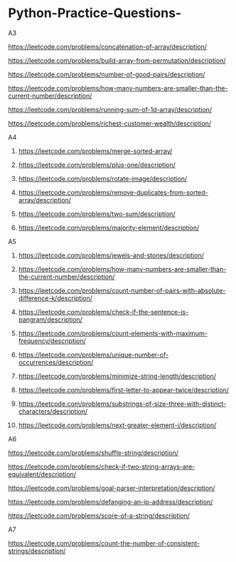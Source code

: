 # Python-Practice-Questions-

A3

https://leetcode.com/problems/concatenation-of-array/description/

https://leetcode.com/problems/build-array-from-permutation/description/

https://leetcode.com/problems/number-of-good-pairs/description/

https://leetcode.com/problems/how-many-numbers-are-smaller-than-the-current-number/description/

https://leetcode.com/problems/running-sum-of-1d-array/description/

https://leetcode.com/problems/richest-customer-wealth/description/


A4


1.	https://leetcode.com/problems/merge-sorted-array/

   
3.	https://leetcode.com/problems/plus-one/description/
	
5.	https://leetcode.com/problems/rotate-image/description/
	
7.	https://leetcode.com/problems/remove-duplicates-from-sorted-array/description/
	
9.	https://leetcode.com/problems/two-sum/description/
	
11.	https://leetcode.com/problems/majority-element/description/
	


A5

1.	https://leetcode.com/problems/jewels-and-stones/description/
	
3.	https://leetcode.com/problems/how-many-numbers-are-smaller-than-the-current-number/description/
	
5.	https://leetcode.com/problems/count-number-of-pairs-with-absolute-difference-k/description/
	
7.	https://leetcode.com/problems/check-if-the-sentence-is-pangram/description/
	
9.	https://leetcode.com/problems/count-elements-with-maximum-frequency/description/
	
11.	https://leetcode.com/problems/unique-number-of-occurrences/description/
	
13.	https://leetcode.com/problems/minimize-string-length/description/
	
15.	https://leetcode.com/problems/first-letter-to-appear-twice/description/
	
17.	https://leetcode.com/problems/substrings-of-size-three-with-distinct-characters/description/
	
19.	https://leetcode.com/problems/next-greater-element-i/description/
	



A6

https://leetcode.com/problems/shuffle-string/description/

https://leetcode.com/problems/check-if-two-string-arrays-are-equivalent/description/

https://leetcode.com/problems/goal-parser-interpretation/description/

https://leetcode.com/problems/defanging-an-ip-address/description/

https://leetcode.com/problems/score-of-a-string/description/




A7

https://leetcode.com/problems/count-the-number-of-consistent-strings/description/





